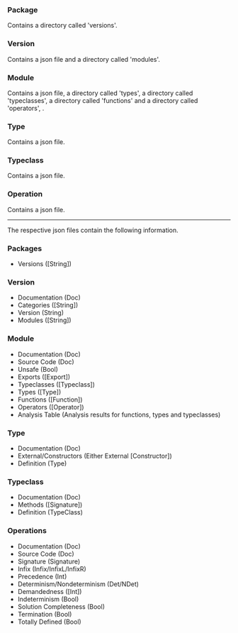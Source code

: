 ### Package

Contains a directory called 'versions'.

### Version

Contains a json file and a directory called 'modules'.

### Module

Contains a json file, a directory called 'types', a directory called 'typeclasses', a directory called 'functions' and a directory called 'operators', .

### Type

Contains a json file.

### Typeclass

Contains a json file.

### Operation

Contains a json file.

---

The respective json files contain the following information.

### Packages

* Versions ([String])

### Version

* Documentation (Doc)
* Categories ([String])
* Version (String)
* Modules ([String])

### Module

* Documentation (Doc)
* Source Code (Doc)
* Unsafe (Bool)
* Exports ([Export])
* Typeclasses ([Typeclass])
* Types ([Type])
* Functions ([Function])
* Operators ([Operator])
* Analysis Table (Analysis results for functions, types and typeclasses)

### Type

* Documentation (Doc)
* External/Constructors (Either External [Constructor])
* Definition (Type)

### Typeclass

* Documentation (Doc)
* Methods ([Signature])
* Definition (TypeClass)

### Operations

* Documentation (Doc)
* Source Code (Doc)
* Signature (Signature)
* Infix (Infix/InfixL/InfixR)
* Precedence (Int)
* Determinism/Nondeterminism (Det/NDet)
* Demandedness ([Int])
* Indeterminism (Bool)
* Solution Completeness (Bool)
* Termination (Bool)
* Totally Defined (Bool)

